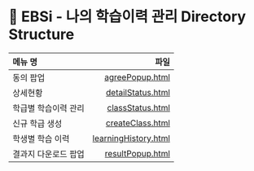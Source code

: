 # 🌟 EBSi - 나의 학습이력 관리 Directory Structure

| 메뉴 명 | 파일 |
|:---|---:|
| 동의 팝업 | [agreePopup.html](agreePopup.html) |
| 상세현황 | [detailStatus.html](detailStatus.html) |
| 학급별 학습이력 관리 | [classStatus.html](classStatus.html) |
| 신규 학급 생성 | [createClass.html](createClass.html) |
| 학생별 학습 이력 | [learningHistory.html](learningHistory.html) |
| 결과지 다운로드 팝업 | [resultPopup.html](resultPopup.html) |
